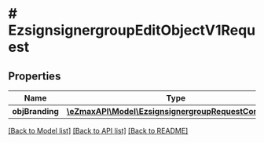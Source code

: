 # # EzsignsignergroupEditObjectV1Request

## Properties

Name | Type | Description | Notes
------------ | ------------- | ------------- | -------------
**objBranding** | [**\eZmaxAPI\Model\EzsignsignergroupRequestCompound**](EzsignsignergroupRequestCompound.md) |  | [optional]

[[Back to Model list]](../../README.md#models) [[Back to API list]](../../README.md#endpoints) [[Back to README]](../../README.md)

